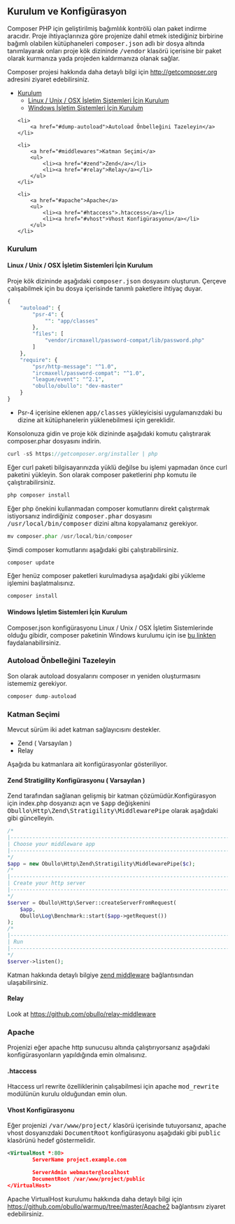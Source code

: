 
## Kurulum ve Konfigürasyon

Composer PHP için geliştirilmiş bağımlılık kontrölü olan paket indirme aracıdır. Proje ihtiyaçlarınıza göre projenize dahil etmek istediğiniz birbirine bağımlı olabilen kütüphaneleri <kbd>composer.json</kbd> adlı bir dosya altında tanımlayarak onları proje kök dizininde <kbd>/vendor</kbd> klasörü içerisine bir paket olarak kurmanıza yada projeden kaldırmanıza olanak sağlar.

Composer projesi hakkında daha detaylı bilgi için <a href="http://getcomposer.org" target="_blank">http://getcomposer.org</a> adresini ziyaret edebilirsiniz.

<ul>
    <li>
        <a href="#setup">Kurulum</a>
        <ul>
            <li><a href="#linux-setup">Linux / Unix / OSX İşletim Sistemleri İçin Kurulum</a></li>
            <li><a href="#windows-setup">Windows İşletim Sistemleri İçin Kurulum</a></li>
        </ul>
    </li>

    <li>
        <a href="#dump-autoload">Autoload Önbelleğini Tazeleyin</a>
    </li>

    <li>
        <a href="#middlewares">Katman Seçimi</a>
        <ul>
            <li><a href="#zend">Zend</a></li>
            <li><a href="#relay">Relay</a></li>
        </ul>
    </li>

    <li>
        <a href="#apache">Apache</a>
        <ul>
            <li><a href="#htaccess">.htaccess</a></li>
            <li><a href="#vhost">Vhost Konfigürasyonu</a></li>
        </ul>
    </li>

</ul>

<a name='setup'></a>

### Kurulum

<a name='linux-setup'></a>

#### Linux / Unix / OSX İşletim Sistemleri İçin Kurulum

Proje kök dizininde aşağıdaki <kbd>composer.json</kbd> dosyasını oluşturun. Çerçeve çalışabilmek için bu dosya içerisinde tanımlı paketlere ihtiyaç duyar.

```php
{
    "autoload": {
        "psr-4": {
            "": "app/classes"
        },
        "files": [
            "vendor/ircmaxell/password-compat/lib/password.php"
        ]
    },
    "require": {
        "psr/http-message": "^1.0",
        "ircmaxell/password-compat": "^1.0",
        "league/event": "^2.1",
        "obullo/obullo": "dev-master"
    }
}
```

* Psr-4 içerisine eklenen <kbd>app/classes</kbd> yükleyicisisi uygulamanızdaki bu dizine ait kütüphanelerin yüklenebilmesi için gereklidir.

Konsolonuza gidin ve proje kök dizininde aşağıdaki komutu çalıştırarak composer.phar dosyasını indirin.

```php
curl -sS https://getcomposer.org/installer | php
```

Eğer curl paketi bilgisayarınızda yüklü değilse bu işlemi yapmadan önce curl paketini yükleyin. Son olarak composer paketlerini php komutu ile çalıştırabilirsiniz.

```php
php composer install
```

Eğer php önekini kullanmadan composer komutlarını direkt çalıştırmak istiyorsanız indirdiğiniz <kbd>composer.phar</kbd> dosyasını <kbd>/usr/local/bin/composer</kbd> dizini altına kopyalamanız gerekiyor.


```php
mv composer.phar /usr/local/bin/composer
```

Şimdi composer komutlarını aşağıdaki gibi çalıştırabilirsiniz.

```php
composer update
```

Eğer henüz composer paketleri kurulmadıysa aşağıdaki gibi yükleme işlemini başlatmalısınız.

```php
composer install
```

<a name='windows-setup'></a>

#### Windows İşletim Sistemleri İçin Kurulum

Composer.json konfigürasyonu Linux / Unix / OSX İşletim Sistemlerinde olduğu gibidir, composer paketinin Windows kurulumu için ise <a href="https://getcomposer.org/doc/00-intro.md#installation-windows">bu linkten</a> faydalanabilirsiniz.

<a name='dump-autoload'></a>

### Autoload Önbelleğini Tazeleyin

Son olarak autoload dosyalarını composer ın yeniden oluşturmasını istememiz gerekiyor.

```php
composer dump-autoload
```

<a name='middlewares'></a>

### Katman Seçimi

Mevcut sürüm iki adet katman sağlayıcısını destekler. 

* Zend ( Varsayılan )
* Relay

Aşağıda bu katmanlara ait konfigürasyonlar gösteriliyor.

<a name='zend'></a>

#### Zend Stratigility Konfigürasyonu ( Varsayılan )

Zend tarafından sağlanan gelişmiş bir katman çözümüdür.Konfigürasyon için index.php dosyanızı açın ve <kbd>$app</kbd> değişkenini <kbd>Obullo\Http\Zend\Stratigility\MiddlewarePipe</kbd> olarak aşağıdaki gibi güncelleyin.

```php
/*
|--------------------------------------------------------------------------
| Choose your middleware app
|--------------------------------------------------------------------------
*/
$app = new Obullo\Http\Zend\Stratigility\MiddlewarePipe($c);
/*
|--------------------------------------------------------------------------
| Create your http server
|--------------------------------------------------------------------------
*/
$server = Obullo\Http\Server::createServerFromRequest(
    $app,
    Obullo\Log\Benchmark::start($app->getRequest())
);
/*
|--------------------------------------------------------------------------
| Run
|--------------------------------------------------------------------------
*/
$server->listen();
```

Katman hakkında detaylı bilgiye <a href="https://github.com/zendframework/zend-stratigility" target="_blank">zend middleware</a> bağlantısından ulaşabilirsiniz.

<a name='relay'></a>

#### Relay

Look at <a href="https://github.com/obullo/relay-middleware" target="_blank">https://github.com/obullo/relay-middleware</a>

<a name="apache"></a>

### Apache

Projenizi eğer apache http sunucusu altında çalıştırıyorsanız aşağıdaki konfigürasyonların yapıldığında emin olmalısınız.

<a name="htaccess"></a>

#### .htaccess

Htaccess url rewrite özelliklerinin çalışabilmesi için apache <kbd>mod_rewrite</kbd> modülünün kurulu olduğundan emin olun.

<a name="vhost"></a>

#### Vhost Konfigürasyonu

Eğer projenizi <kbd>/var/www/project/</kbd> klasörü içerisinde tutuyorsanız, apache vhost dosyanızdaki <kbd>DocumentRoot</kbd> konfigürasyonu aşağıdaki gibi <kbd>public</kbd> klasörünü hedef göstermelidir.

```xml
<VirtualHost *:80>
        ServerName project.example.com

        ServerAdmin webmaster@localhost
        DocumentRoot /var/www/project/public
</VirtualHost>
```

Apache VirtualHost kurulumu hakkında daha detaylı bilgi için <a href="">https://github.com/obullo/warmup/tree/master/Apache2</a> bağlantısını ziyaret edebilirsiniz.